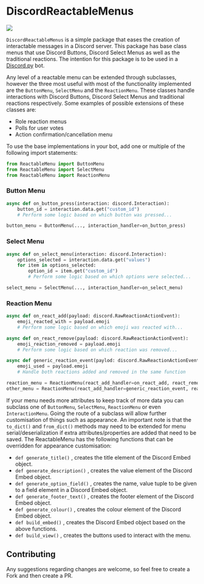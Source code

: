 # DiscordReactableMenus
<div align=left>  
    <img src="https://img.shields.io/badge/min%20python%20version-3.8.0-green?style=flat-square" />    
</div>  

`DiscordReactableMenus` is a simple package that eases the creation of interactable messages in a Discord server.
This package has base class menus that use Discord Buttons, Discord Select Menus as well as the traditional reactions.
The intention for this package is to be used in a [Discord.py](https://github.com/Rapptz/discord.py) bot. 

Any level of a reactable menu can be extended through subclasses, however the three most useful with most of the functionality implemented are the `ButtonMenu`, `SelectMenu` and the `ReactionMenu`.
These classes handle interactions with Discord Buttons, Discord Select Menus and traditional reactions respectively.
Some examples of possible extensions of these classes are:
- Role reaction menus
- Polls for user votes
- Action confirmation/cancellation menu

To use the base implementations in your bot, add one or multiple of the following import statements:
```python
from ReactableMenu import ButtonMenu
from ReactableMenu import SelectMenu
from ReactableMenu import ReactionMenu
```

### Button Menu
```python
async def on_button_press(interaction: discord.Interaction):
    button_id = interaction.data.get("custom_id")
    # Perform some logic based on which button was pressed...

button_menu = ButtonMenu(..., interaction_handler=on_button_press)
```
### Select Menu
```python
async def on_select_menu(interaction: discord.Interaction):
    options_selected = interaction.data.get("values")
    for item in options_selected:
        option_id = item.get("custom_id")
        # Perform some logic based on which options were selected...

select_menu = SelectMenu(..., interaction_handler=on_select_menu)
```
### Reaction Menu
```python
async def on_react_add(payload: discord.RawReactionActionEvent):
    emoji_reacted_with = payload.emoji
    # Perform some logic based on which emoji was reacted with...

async def on_react_remove(payload: discord.RawReactionActionEvent):
    emoji_reaction_removed = payload.emoji
    # Perform some logic based on which reaction was removed...

async def generic_reaction_event(paylod: discord.RawReactionActionEvent):
    emoji_used = payload.emoji
    # Handle both reactions added and removed in the same function

reaction_menu = ReactionMenu(react_add_handler=on_react_add, react_remove_handler=on_react_remove)
other_menu = ReactionMenu(react_add_handler=generic_reaction_event, react_remove_handler=generic_reaction_event)
```

If your menu needs more attributes to keep track of more data you can subclass one of `ButtonMenu`, `SelectMenu`, `ReactionMenu` or even `InteractionMenu`.
Going the route of a subclass will allow further customisation of things such as appearance.
An important note is that the `to_dict()` and `from_dict()` methods may need to be extended for menu serial/deserialization if extra attributes/properties are added that need to be saved.
The ReactableMenu has the following functions that can be overridden for appearance customisation:
- `def generate_title()` , creates the title element of the Discord Embed object.
- `def generate_description()` , creates the value element of the Discord Embed object.
- `def generate_option_field()` , creates the name, value tuple to be given to a field element in a Discord Embed object.
- `def generate_footer_text()` , creates the footer element of the Discord Embed object.
- `def generate_colour()` , creates the colour element of the Discord Embed object.
- `def build_embed()` , creates the Discord Embed object based on the above functions.
- `def build_view()` , creates the buttons used to interact with the menu.

## Contributing
Any suggestions regarding changes are welcome, so feel free to create a Fork and then create a PR.

